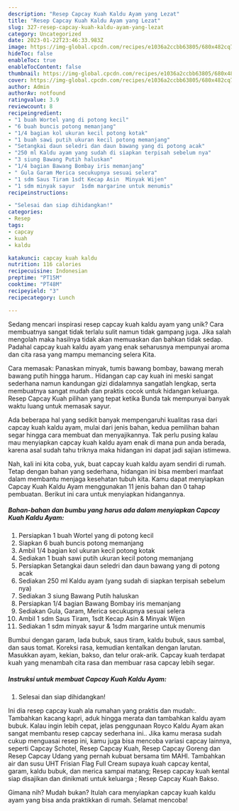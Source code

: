 ```yaml
---
description: "Resep Capcay Kuah Kaldu Ayam yang Lezat"
title: "Resep Capcay Kuah Kaldu Ayam yang Lezat"
slug: 327-resep-capcay-kuah-kaldu-ayam-yang-lezat
category: Uncategorized
date: 2023-01-22T23:46:33.983Z
image: https://img-global.cpcdn.com/recipes/e1036a2ccbb63805/680x482cq70/capcay-kuah-kaldu-ayam-foto-resep-utama.jpg
hideToc: false
enableToc: true
enableTocContent: false
thumbnail: https://img-global.cpcdn.com/recipes/e1036a2ccbb63805/680x482cq70/capcay-kuah-kaldu-ayam-foto-resep-utama.jpg
cover: https://img-global.cpcdn.com/recipes/e1036a2ccbb63805/680x482cq70/capcay-kuah-kaldu-ayam-foto-resep-utama.jpg
author: Admin
authorAv: notfound
ratingvalue: 3.9
reviewcount: 8
recipeingredient:
- "1 buah Wortel yang di potong kecil"
- "6 buah buncis potong memanjang"
- "1/4 bagian kol ukuran kecil potong kotak"
- "1 buah sawi putih ukuran kecil potong memanjang"
- "Setangkai daun seledri dan daun bawang yang di potong acak"
- "250 ml Kaldu ayam yang sudah di siapkan terpisah sebelum nya"
- "3 siung Bawang Putih haluskan"
- "1/4 bagian Bawang Bombay iris memanjang"
- " Gula Garam Merica secukupnya sesuai selera"
- "1 sdm Saus Tiram 1sdt Kecap Asin  Minyak Wijen"
- "1 sdm minyak sayur  1sdm margarine untuk menumis"
recipeinstructions:

- "Selesai dan siap dihidangkan!"
categories:
- Resep
tags:
- capcay
- kuah
- kaldu

katakunci: capcay kuah kaldu 
nutrition: 116 calories
recipecuisine: Indonesian
preptime: "PT15M"
cooktime: "PT48M"
recipeyield: "3"
recipecategory: Lunch

---
```





Sedang mencari inspirasi resep capcay kuah kaldu ayam yang unik? Cara membuatnya sangat tidak terlalu sulit namun tidak gampang juga. Jika salah mengolah maka hasilnya tidak akan memuaskan dan bahkan tidak sedap. Padahal capcay kuah kaldu ayam yang enak seharusnya mempunyai aroma dan cita rasa yang mampu memancing selera Kita.





Cara memasak: Panaskan minyak, tumis bawang bombay, bawang merah bawang putih hingga harum.. Hidangan cap cay kuah ini meski sangat sederhana namun kandungan gizi didalamnya sangatlah lengkap, serta membuatnya sangat mudah dan praktis cocok untuk hidangan keluarga. Resep Capcay Kuah pilihan yang tepat ketika Bunda tak mempunyai banyak waktu luang untuk memasak sayur.

Ada beberapa hal yang sedikit banyak mempengaruhi kualitas rasa dari capcay kuah kaldu ayam, mulai dari jenis bahan, kedua pemilihan bahan segar hingga cara membuat dan menyajikannya. Tak perlu pusing kalau mau menyiapkan capcay kuah kaldu ayam enak di mana pun anda berada, karena asal sudah tahu triknya maka hidangan ini dapat jadi sajian istimewa.






Nah, kali ini kita coba, yuk, buat capcay kuah kaldu ayam sendiri di rumah. Tetap dengan bahan yang sederhana, hidangan ini bisa memberi manfaat dalam membantu menjaga kesehatan tubuh kita. Kamu dapat menyiapkan Capcay Kuah Kaldu Ayam menggunakan 11 jenis bahan dan 0 tahap pembuatan. Berikut ini cara untuk menyiapkan hidangannya.

<!--inarticleads1-->

##### Bahan-bahan dan bumbu yang harus ada dalam menyiapkan Capcay Kuah Kaldu Ayam:

1. Persiapkan 1 buah Wortel yang di potong kecil
1. Siapkan 6 buah buncis potong memanjang
1. Ambil 1/4 bagian kol ukuran kecil potong kotak
1. Sediakan 1 buah sawi putih ukuran kecil potong memanjang
1. Persiapkan Setangkai daun seledri dan daun bawang yang di potong acak
1. Sediakan 250 ml Kaldu ayam (yang sudah di siapkan terpisah sebelum nya)
1. Sediakan 3 siung Bawang Putih haluskan
1. Persiapkan 1/4 bagian Bawang Bombay iris memanjang
1. Sediakan  Gula, Garam, Merica secukupnya sesuai selera
1. Ambil 1 sdm Saus Tiram, 1sdt Kecap Asin &amp; Minyak Wijen
1. Sediakan 1 sdm minyak sayur &amp; 1sdm margarine untuk menumis


Bumbui dengan garam, lada bubuk, saus tiram, kaldu bubuk, saus sambal, dan saus tomat. Koreksi rasa, kemudian kentalkan dengan larutan. Masukkan ayam, kekian, bakso, dan telur orak-arik. Capcay kuah terdapat kuah yang menambah cita rasa dan membuar rasa capcay lebih segar. 

<!--inarticleads2-->

##### Instruksi untuk membuat Capcay Kuah Kaldu Ayam:


1. Selesai dan siap dihidangkan!

Ini dia resep capcay kuah ala rumahan yang praktis dan mudah:. Tambahkan kacang kapri, aduk hingga merata dan tambahkan kaldu ayam bubuk. Kalau ingin lebih cepat, jelas penggunaan Royco Kaldu Ayam akan sangat membantu resep capcay sederhana ini.. Jika kamu merasa sudah cukup menguasai resep ini, kamu juga bisa mencoba variasi capcay lainnya, seperti Capcay Schotel, Resep Capcay Kuah, Resep Capcay Goreng dan Resep Capcay Udang yang pernah kubuat bersama tim MAHI. Tambahkan air dan susu UHT Frisian Flag Full Cream supaya kuah capcay kental, garam, kaldu bubuk, dan merica sampai matang; Resep capcay kuah kental siap disajikan dan dinikmati untuk keluarga ; Resep Capcay Kuah Bakso. 

Gimana nih? Mudah bukan? Itulah cara menyiapkan capcay kuah kaldu ayam yang bisa anda praktikkan di rumah. Selamat mencoba!
